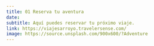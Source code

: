 ```yaml
---
title: 01 Reserva tu aventura
date:
subtitle: Aquí puedes reservar tu próximo viaje.
link: https://viajesarroyo.travelersense.com/
image: https://source.unsplash.com/900x600/?Adventure
---
```

